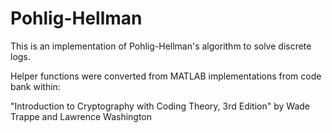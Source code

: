 # Pohlig-Hellman

This is an implementation of Pohlig-Hellman's algorithm to solve discrete logs. 

Helper functions were converted from MATLAB implementations from code bank within:

"Introduction to Cryptography with Coding Theory, 3rd Edition" by Wade Trappe and Lawrence Washington


